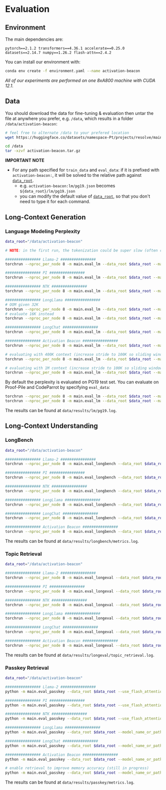 # Evaluation

## Environment
The main dependencies are:
```
pytorch==2.1.2 transformers==4.36.1 accelerate==0.25.0 datasets==2.14.7 numpy==1.26.2 flash-attn==2.4.2
```
You can install our environment with:
```bash
conda env create -f environment.yaml --name activation-beacon
```

*All of our experiments are performed on one 8xA800 machine with CUDA 12.1.*


## Data
You should download the data for fine-tuning & evaluation then untar the file at anywhere you prefer, e.g. `/data`, which results in a folder `/data/activation-beacon`:
```bash
# feel free to alternate /data to your prefered location
wget https://huggingface.co/datasets/namespace-Pt/projects/resolve/main/activation-beacon.tar.gz?download=true -O /data/activation-beacon.tar.gz

cd /data
tar -xzvf activation-beacon.tar.gz
```

**IMPORTANT NOTE**
- For any path specified for `train_data` and `eval_data`: if it is prefixed with `activation-beacon:`, it will be solved to the relative path against [`data_root`](../src/args.py). 
  - e.g. `activation-beacon:lm/pg19.json` becomes `${data_root}/lm/pg19.json`
  - you can modify the default value of [`data_root`](../src/args.py), so that you don't need to type it for each command.


## Long-Context Generation
### Language Modeling Perplexity
```bash
data_root="/data/activation-beacon"

# NOTE: in the first run, the tokenization could be super slow (often consumes half an hour). However the tokenized corpus will be saved and reused. Be patient.

################ Llama-2 ################
torchrun --nproc_per_node 8 -m main.eval_lm --data_root $data_root --max_length 32768 --use_flash_attention_2

################ PI ################
torchrun --nproc_per_node 8 -m main.eval_lm --data_root $data_root --max_length 32768 --use_flash_attention_2 --rope_method linear --rope_factor 8

################ NTK ################
torchrun --nproc_per_node 8 -m main.eval_lm --data_root $data_root --max_length 32768 --use_flash_attention_2 --rope_method dynamic --rope_factor 2

################ LongLlama ################
# OOM given 32K
torchrun --nproc_per_node 8 -m main.eval_lm --data_root $data_root --max_length 32768 --model_name_or_path syzymon/long_llama_code_7b_instruct
# evaluate 16K instead
torchrun --nproc_per_node 8 -m main.eval_lm --data_root $data_root --max_length 16384 --model_name_or_path syzymon/long_llama_code_7b_instruct

################ LongChat ################
torchrun --nproc_per_node 8 -m main.eval_lm --data_root $data_root --max_length 32768 --model_name_or_path lmsys/longchat-7b-v1.5-32k --use_flash_attention_2

################ Activation Beacon ################
torchrun --nproc_per_node 8 -m main.eval_lm --data_root $data_root --max_length 32768 --model_name_or_path namespace-Pt/activation-beacon-llama2-7b-chat

# evaluating with 400K context (increase stride to 100K so sliding window evaluation is faster)
torchrun --nproc_per_node 8 -m main.eval_lm --data_root $data_root --max_length 400000 --stride 100000 --model_name_or_path namespace-Pt/activation-beacon-llama2-7b-chat

# evaluating with 1M context (increase stride to 100K so sliding window evaluation is faster)
torchrun --nproc_per_node 8 -m main.eval_lm --data_root $data_root --max_length 1000000 --stride 100000 --model_name_or_path namespace-Pt/activation-beacon-llama2-7b-chat --rope_method dynamic --rope_factor 2
```

By default the perplexity is evaluated on PG19 test set. You can evaluate on Proof-Pile and CodeParrot by specifying `eval_data`:
```bash
torchrun --nproc_per_node 8 -m main.eval_lm --data_root $data_root --max_length 32768 --model_name_or_path namespace-Pt/activation-beacon-llama2-7b-chat --eval_data activation-beacon:lm/proof-pile.json
torchrun --nproc_per_node 8 -m main.eval_lm --data_root $data_root --max_length 32768 --model_name_or_path namespace-Pt/activation-beacon-llama2-7b-chat --eval_data activation-beacon:lm/codeparrot.json
```

The results can be found at `data/results/lm/pg19.log`.


## Long-Context Understanding
### LongBench

```bash
data_root="/data/activation-beacon"

################ Llama-2 ################
torchrun --nproc_per_node 8 -m main.eval_longbench --data_root $data_root --max_length 3500 --use_flash_attention_2

################ PI ################
torchrun --nproc_per_node 8 -m main.eval_longbench --data_root $data_root --max_length 15500 --use_flash_attention_2 --rope_method linear --rope_factor 4

################ NTK ################
torchrun --nproc_per_node 8 -m main.eval_longbench --data_root $data_root --max_length 15500 --use_flash_attention_2 --rope_method dynamic --rope_factor 2

################ LongLlama ################
torchrun --nproc_per_node 8 -m main.eval_longbench --data_root $data_root --max_length 15500 --model_name_or_path syzymon/long_llama_code_7b_instruct

################ LongChat ################
torchrun --nproc_per_node 8 -m main.eval_longbench --data_root $data_root --max_length 31500 --model_name_or_path lmsys/longchat-7b-v1.5-32k --use_flash_attention_2

################ Activation Beacon ################
torchrun --nproc_per_node 8 -m main.eval_longbench --data_root $data_root --max_length 15500 --model_name_or_path namespace-Pt/activation-beacon-llama2-7b-chat
```

The results can be found at `data/results/longbench/metrics.log`.


### Topic Retrieval
```bash
data_root="/data/activation-beacon"

################ Llama-2 ################
torchrun --nproc_per_node 8 -m main.eval_longeval --data_root $data_root --use_flash_attention_2

################ PI ################
torchrun --nproc_per_node 8 -m main.eval_longeval --data_root $data_root --use_flash_attention_2 --rope_method linear --rope_factor 4

################ NTK ################
torchrun --nproc_per_node 8 -m main.eval_longeval --data_root $data_root --use_flash_attention_2 --rope_method dynamic --rope_factor 2

################ LongLlama ################
torchrun --nproc_per_node 8 -m main.eval_longeval --data_root $data_root --model_name_or_path syzymon/long_llama_code_7b_instruct

################ LongChat ################
torchrun --nproc_per_node 8 -m main.eval_longeval --data_root $data_root --model_name_or_path lmsys/longchat-7b-v1.5-32k --use_flash_attention_2

################ Activation Beacon ################
torchrun --nproc_per_node 8 -m main.eval_longeval --data_root $data_root --model_name_or_path namespace-Pt/activation-beacon-llama2-7b-chat
```

The results can be found at `data/results/longeval/topic_retrieval.log`.


### Passkey Retrieval
```bash
data_root="/data/activation-beacon"

################ Llama-2 ################
python -m main.eval_passkey --data_root $data_root --use_flash_attention_2

################ PI ################
python -m main.eval_passkey --data_root $data_root --use_flash_attention_2 --rope_method linear --rope_factor 4

################ NTK ################
python -m main.eval_passkey --data_root $data_root --use_flash_attention_2 --rope_method dynamic --rope_factor 2

################ LongLlama ################
python -m main.eval_passkey --data_root $data_root --model_name_or_path syzymon/long_llama_code_7b_instruct

################ LongChat ################
python -m main.eval_passkey --data_root $data_root --model_name_or_path lmsys/longchat-7b-v1.5-32k --use_flash_attention_2

################ Activation Beacon ################
python -m main.eval_passkey --data_root $data_root --model_name_or_path namespace-Pt/activation-beacon-llama2-7b-chat

# enable retrieval to improve memory accuracy (still in progress)
python -m main.eval_passkey --data_root $data_root --model_name_or_path namespace-Pt/activation-beacon-llama2-7b-chat --enable_beacon --retrieval_method bm25 --retrieval_topk 3 --beacon_ratio 2 128
```

The results can be found at `data/results/passkey/metrics.log`.
